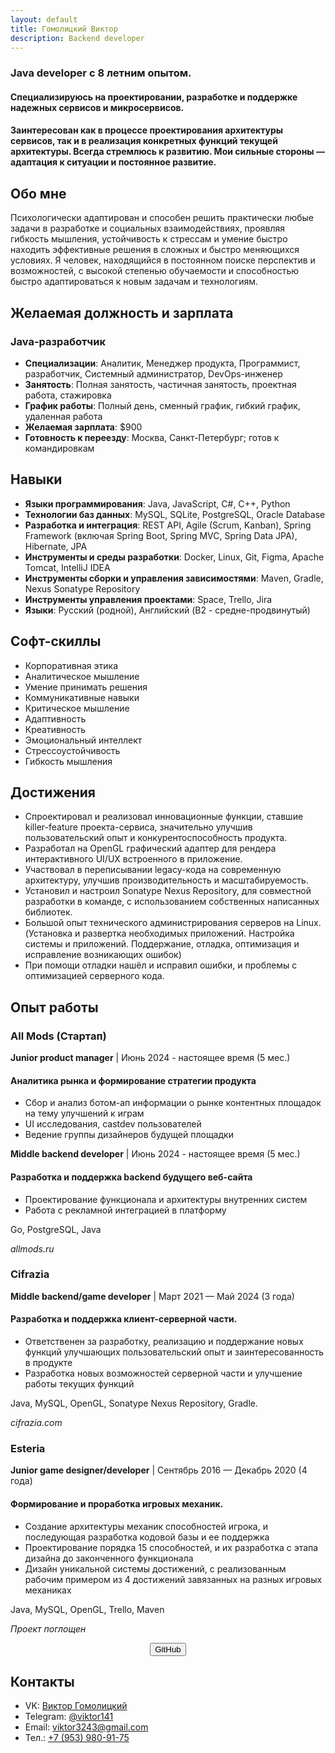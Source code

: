 ```yaml
---
layout: default
title: Гомолицкий Виктор
description: Backend developer
---
```


### Java developer с 8 летним опытом. 
#### Специализируюсь на проектировании, разработке и поддержке надежных сервисов и микросервисов.

#### Заинтересован как в процессе проектирования архитектуры сервисов, так и в реализация конкретных функций текущей архитектуры. Всегда стремлюсь к развитию. Мои сильные стороны — адаптация к ситуации и постоянное развитие.

## Обо мне
Психологически адаптирован и способен решить практически любые задачи в разработке и
социальных взаимодействиях, проявляя гибкость мышления, устойчивость к стрессам и
умение быстро находить эффективные решения в сложных и быстро меняющихся условиях.
Я человек, находящийся в постоянном поиске перспектив и возможностей, с высокой
степенью обучаемости и способностью быстро адаптироваться к новым задачам и
технологиям.

## Желаемая должность и зарплата

### Java-разработчик
- **Специализации**: Аналитик, Менеджер продукта, Программист, разработчик, Системный администратор, DevOps-инженер
- **Занятость**: Полная занятость, частичная занятость, проектная работа, стажировка
- **График работы**: Полный день, сменный график, гибкий график, удаленная работа
- **Желаемая зарплата**: $900
- **Готовность к переезду**: Москва, Санкт-Петербург; готов к командировкам

## Навыки
- **Языки программирования**: Java, JavaScript, C#, C++, Python
- **Технологии баз данных**: MySQL, SQLite, PostgreSQL, Oracle Database
- **Разработка и интеграция**: REST API, Agile (Scrum, Kanban), Spring Framework (включая Spring Boot, Spring MVC, Spring Data JPA), Hibernate, JPA
- **Инструменты и среды разработки**: Docker, Linux, Git, Figma, Apache Tomcat, IntelliJ IDEA
- **Инструменты сборки и управления зависимостями**: Maven, Gradle, Nexus Sonatype Repository
- **Инструменты управления проектами**: Space, Trello, Jira
- **Языки**: Русский (родной), Английский (B2 - средне-продвинутый)

## Софт-скиллы
- Корпоративная этика
- Аналитическое мышление
- Умение принимать решения
- Коммуникативные навыки
- Критическое мышление
- Адаптивность
- Креативность
- Эмоциональный интеллект
- Стрессоустойчивость
- Гибкость мышления

## Достижения
- Спроектировал и реализовал инновационные функции, ставшие killer-feature проекта-сервиса, значительно улучшив пользовательский опыт и конкурентоспособность продукта.
- Разработал на OpenGL графический адаптер для рендера интерактивного UI/UX встроенного в приложение.
- Участвовал в переписывании legacy-кода на современную архитектуру, улучшив производительность и масштабируемость.
- Установил и настроил Sonatype Nexus Repository, для совместной разработки в команде, с использованием собственных написанных библиотек.
- Большой опыт технического администрирования серверов на Linux. (Установка и развертка необходимых приложений. Настройка системы и приложений. Поддержание, отладка, оптимизация и исправление возникающих ошибок)
- При помощи отладки нашёл и исправил ошибки, и проблемы с оптимизацией серверного кода.

## Опыт работы

### All Mods (Стартап)

**Junior product manager** | Июнь 2024 - настоящее время (5 мес.)

#### Аналитика рынка и формирование стратегии продукта
- Сбор и анализ ботом-ап информации о рынке контентных площадок на тему улучшений к играм
- UI исследования, castdev пользователей
- Ведение группы дизайнеров будущей площадки


**Middle backend developer** | Июнь 2024 - настоящее время (5 мес.)

#### Разработка и поддержка backend будущего веб-сайта
- Проектирование функционала и архитектуры внутренних систем
- Работа с рекламной интеграцией в платформу

Go, PostgreSQL, Java

_allmods.ru_


### Cifrazia

**Middle backend/game developer** | Март 2021 — Май 2024 (3 года)

#### Разработка и поддержка клиент-серверной части.
- Ответственен за разработку, реализацию и поддержание новых функций улучшающих пользовательский опыт и заинтересованность в продукте
- Разработка новых возможностей серверной части и улучшение работы текущих функций

Java, MySQL, OpenGL, Sonatype Nexus Repository, Gradle.

_cifrazia.com_


### Esteria

**Junior game designer/developer** | Сентябрь 2016 — Декабрь 2020 (4 года)

#### Формирование и проработка игровых механик.
- Создание архитектуры механик способностей игрока, и последующая разработка кодовой базы и ее поддержка
- Проектирование порядка 15 способностей, и их разработка с этапа дизайна до законченного функционала
- Дизайн уникальной системы достижений, с реализованным рабочим примером из 4 достижений завязанных на разных игровых механиках

Java, MySQL, OpenGL, Trello, Maven

_Проект поглощен_


<div style="text-align: center;">
  <a href="https://github.com/viktor141" target="_blank">
    <button name="button">GitHub</button>
  </a>
</div>

## Контакты
- VK: [Виктор Гомолицкий](https://vk.com/vixtar141)
- Telegram: [@viktor141](https://t.me/viktor141)
- Email: [viktor3243@gmail.com](mailto:viktor3243@gmail.com)
- Тел.: [+7 (953) 980-91-75](tel:+79539809175)